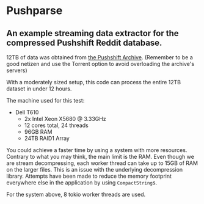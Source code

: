 # Pushparse

## An example streaming data extractor for the compressed Pushshift Reddit database.

12TB of data was obtained from [the Pushshift Archive](https://the-eye.eu/redarcs/).
(Remember to be a good netizen and use the Torrent option to avoid overloading the archive's servers)

With a moderately sized setup, this code can process the entire 12TB dataset in under 12 hours.

The machine used for this test:

- Dell T610
    - 2x Intel Xeon X5680 @ 3.33GHz
    - 12 cores total, 24 threads
    - 96GB RAM
    - 24TB RAID1 Array

You could achieve a faster time by using a system with more resources. Contrary to what you may think, the main limit is the RAM. Even though we are stream decompressing, each worker thread can take up to 15GB of RAM on the larger files. This is an issue with the underlying decompression library. Attempts have been made to reduce the memory footprint everywhere else in the application by using `CompactString`s.

For the system above, 8 tokio worker threads are used.
